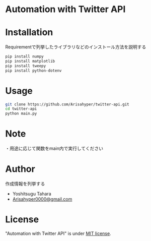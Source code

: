 # Automation with Twitter API



# Installation

Requirementで列挙したライブラリなどのインストール方法を説明する

``` zsh
pip install numpy
pip install matplotlib
pip install tweepy
pip install python-dotenv
```

# Usage


```bash
git clone https://github.com/Arisahyper/twitter-api.git
cd twitter-api
python main.py
```

# Note

・用途に応じて関数をmain内で実行してください

# Author

作成情報を列挙する

* Yoshitsugu Tahara
* Arisahyper0000@gmail.com

# License
"Automation with Twitter API" is under [MIT license](https://en.wikipedia.org/wiki/MIT_License).

